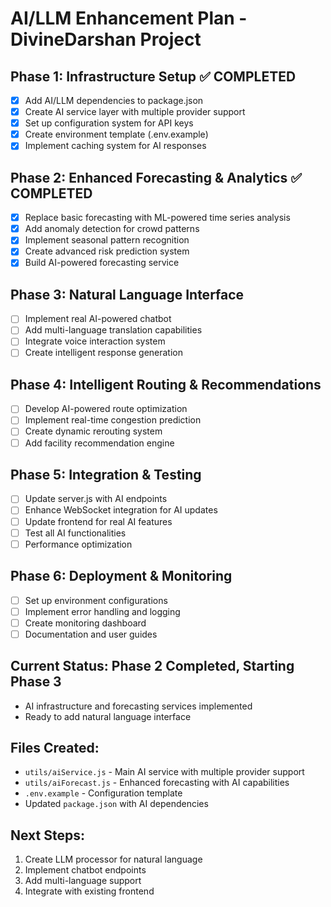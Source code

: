# AI/LLM Enhancement Plan - DivineDarshan Project

## Phase 1: Infrastructure Setup ✅ COMPLETED
- [x] Add AI/LLM dependencies to package.json
- [x] Create AI service layer with multiple provider support
- [x] Set up configuration system for API keys
- [x] Create environment template (.env.example)
- [x] Implement caching system for AI responses

## Phase 2: Enhanced Forecasting & Analytics ✅ COMPLETED
- [x] Replace basic forecasting with ML-powered time series analysis
- [x] Add anomaly detection for crowd patterns  
- [x] Implement seasonal pattern recognition
- [x] Create advanced risk prediction system
- [x] Build AI-powered forecasting service

## Phase 3: Natural Language Interface
- [ ] Implement real AI-powered chatbot
- [ ] Add multi-language translation capabilities
- [ ] Integrate voice interaction system
- [ ] Create intelligent response generation

## Phase 4: Intelligent Routing & Recommendations
- [ ] Develop AI-powered route optimization
- [ ] Implement real-time congestion prediction
- [ ] Create dynamic rerouting system
- [ ] Add facility recommendation engine

## Phase 5: Integration & Testing
- [ ] Update server.js with AI endpoints
- [ ] Enhance WebSocket integration for AI updates
- [ ] Update frontend for real AI features
- [ ] Test all AI functionalities
- [ ] Performance optimization

## Phase 6: Deployment & Monitoring
- [ ] Set up environment configurations
- [ ] Implement error handling and logging
- [ ] Create monitoring dashboard
- [ ] Documentation and user guides

## Current Status: Phase 2 Completed, Starting Phase 3
- AI infrastructure and forecasting services implemented
- Ready to add natural language interface

## Files Created:
- `utils/aiService.js` - Main AI service with multiple provider support
- `utils/aiForecast.js` - Enhanced forecasting with AI capabilities
- `.env.example` - Configuration template
- Updated `package.json` with AI dependencies

## Next Steps:
1. Create LLM processor for natural language
2. Implement chatbot endpoints
3. Add multi-language support
4. Integrate with existing frontend
